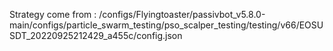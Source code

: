Strategy come from : /configs/Flyingtoaster/passivbot_v5.8.0-main/configs/particle_swarm_testing/pso_scalper_testing/testing/v66/EOSUSDT_20220925212429_a455c/config.json